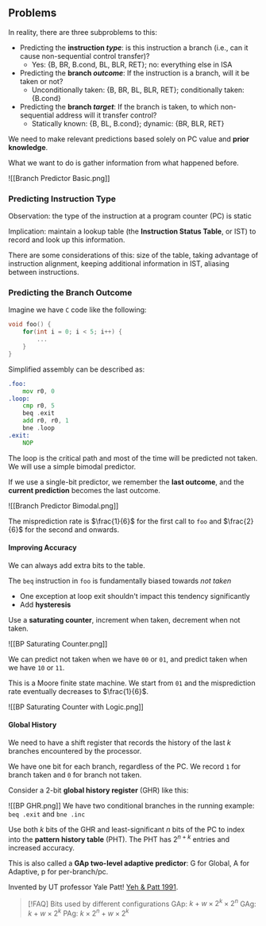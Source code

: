 ## Problems

In reality, there are three subproblems to this:
- Predicting the **instruction *type***: is this instruction a branch (i.e., can it cause non-sequential control transfer)?
	- Yes: {B, BR, B.cond, BL, BLR, RET}; no: everything else in ISA
- Predicting the **branch *outcome***: If the instruction is a branch, will it be taken or not?
	- Unconditionally taken: {B, BR, BL, BLR, RET}; conditionally taken: {B.cond}
- Predicting the **branch *target***: If the branch is taken, to which non-sequential address will it transfer control?
	- Statically known: {B, BL, B.cond}; dynamic: {BR, BLR, RET}

We need to make relevant predictions based solely on PC value and **prior knowledge**.

What we want to do is gather information from what happened before.

![[Branch Predictor Basic.png]]

### Predicting Instruction Type

Observation: the type of the instruction at a program counter (PC) is static

Implication: maintain a lookup table (the **Instruction Status Table**, or IST) to record and look up this information.

There are some considerations of this: size of the table, taking advantage of instruction alignment, keeping additional information in IST, aliasing between instructions.

### Predicting the Branch Outcome

Imagine we have `C` code like the following:
```c
void foo() {
	for(int i = 0; i < 5; i++) {
		...
	}
}
```

Simplified assembly can be described as:
```asm
.foo:
	mov r0, 0
.loop:	
	cmp r0, 5
	beq .exit
	add r0, r0, 1
	bne .loop
.exit:
	NOP
```

The loop is the critical path and most of the time will be predicted not taken. We will use a simple bimodal predictor. 

If we use a single-bit predictor, we remember the **last outcome**, and the **current prediction** becomes the last outcome.

![[Branch Predictor Bimodal.png]]

The misprediction rate is $\frac{1}{6}$ for the first call to `foo` and $\frac{2}{6}$ for the second and onwards.

#### Improving Accuracy

We can always add extra bits to the table. 

The `beq` instruction in `foo` is fundamentally biased towards *not taken*
- One exception at loop exit shouldn't impact this tendency significantly
- Add **hysteresis**

Use a **saturating counter**, increment when taken, decrement when not taken.

![[BP Saturating Counter.png]]

We can predict not taken when we have `00` or `01`, and predict taken when we have `10` or `11`.

This is a Moore finite state machine. We start from `01` and the misprediction rate eventually decreases to $\frac{1}{6}$.

![[BP Saturating Counter with Logic.png]]

#### Global History

We need to have a shift register that records the history of the last $k$ branches encountered by the processor.

We have one bit for each branch, regardless of the PC. We record `1` for branch taken and `0` for branch not taken.

Consider a 2-bit **global history register** (GHR) like this:

![[BP GHR.png]]
We have two conditional branches in the running example: `beq .exit` and `bne .inc` 

Use both $k$ bits of the GHR and least-significant $n$ bits of the PC to index into the **pattern history table** (PHT). The PHT has $2^{n+k}$ entries and increased accuracy.

This is also called a **GAp two-level adaptive predictor**: G for Global, A for Adaptive, p for per-branch/pc.

Invented by UT professor Yale Patt! [Yeh & Patt 1991](https://www.inf.pucrs.br/~calazans/graduate/SDAC/saltos.pdf).

> [!FAQ] Bits used by different configurations
> GAp: $k + w\times {2}^k\times 2^n$
> GAg: $k + w \times 2^k$
> PAg: $k\times 2^n+w\times 2^k$
> 
